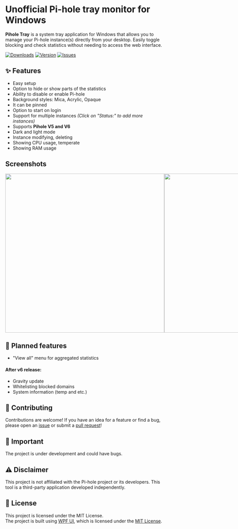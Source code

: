 # Unofficial Pi-hole tray monitor for Windows
**Pihole Tray** is a system tray application for Windows that allows you to manage your Pi-hole instance(s) directly from your desktop. Easily toggle blocking and check statistics without needing to access the web interface.

<a href="#"><img src="https://img.shields.io/github/downloads/PinchToDebug/Pihole-Tray/total" alt="Downloads"></a>
<a href="https://github.com/PinchToDebug/Pihole-Tray/releases/latest"><img src="https://img.shields.io/github/v/release/PinchToDebug/Pihole-Tray" alt="Version"></a>
<a href="https://github.com/PinchToDebug/Pihole-Tray/issues"><img src="https://img.shields.io/github/issues/PinchToDebug/Pihole-Tray" alt="Issues"></a>


## ✨ Features

- Easy setup
- Option to hide or show parts of the statistics
- Ability to disable or enable Pi-hole
- Background styles: Mica, Acrylic, Opaque
- It can be pinned
- Option to start on login
- Support for multiple instances *(Click on "Status:" to add more instances)*
- Supports **Pihole V5 and V6**
- Dark and light mode
- Instance modifying, deleting
- Showing CPU usage, temperate
- Showing RAM usage
  
## Screenshots

<div style="display: flex;">
 <img src="Screenshots/1.jpg" height="500">
<img src="Screenshots/2.jpg" height="500">
<img src="Screenshots/3.jpg">
</div>

## 🚀 Planned features
- "View all" menu for aggregated statistics
#### After v6 release:
- Gravity update
- Whitelisting blocked domains
- System information (temp and etc.)

## 🤝 Contributing
Contributions are welcome! If you have an idea for a feature or find a bug, please open an [issue](https://github.com/PinchToDebug/Pihole-Tray/issues) or submit a [pull request](https://github.com/PinchToDebug/Pihole-Tray/pulls)!


## 📝 Important
The project is under development and could have bugs.

## ⚠️ Disclaimer

This project is not affiliated with the Pi-hole project or its developers. This tool is a third-party application developed independently.

## 📜 License

This project is licensed under the MIT License.\
The project is built using [WPF UI](https://github.com/lepoco/wpfui), which is licensed under the [MIT License](https://github.com/lepoco/wpfui/blob/main/LICENSE).

